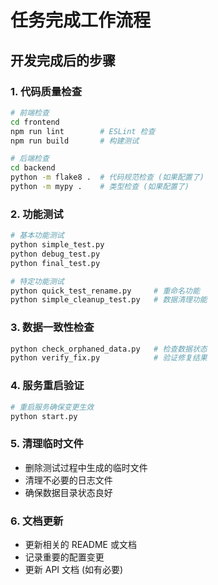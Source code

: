 # 任务完成工作流程

## 开发完成后的步骤

### 1. 代码质量检查
```bash
# 前端检查
cd frontend
npm run lint        # ESLint 检查
npm run build       # 构建测试

# 后端检查  
cd backend
python -m flake8 .  # 代码规范检查 (如果配置了)
python -m mypy .    # 类型检查 (如果配置了)
```

### 2. 功能测试
```bash
# 基本功能测试
python simple_test.py
python debug_test.py
python final_test.py

# 特定功能测试
python quick_test_rename.py     # 重命名功能
python simple_cleanup_test.py   # 数据清理功能
```

### 3. 数据一致性检查
```bash
python check_orphaned_data.py   # 检查数据状态
python verify_fix.py            # 验证修复结果
```

### 4. 服务重启验证
```bash
# 重启服务确保变更生效
python start.py
```

### 5. 清理临时文件
- 删除测试过程中生成的临时文件
- 清理不必要的日志文件
- 确保数据目录状态良好

### 6. 文档更新
- 更新相关的 README 或文档
- 记录重要的配置变更
- 更新 API 文档 (如有必要)
